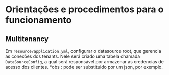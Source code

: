 # Orientações e procedimentos para o funcionamento

## Multitenancy

Em `resource/application.yml`, configurar o datasource root, que gerencia as conexões dos tenants.
Nele será criado uma tabela chamada `DataSourceConfig`, a qual será responsável por armazenar as credencias de acesso
dos clientes. *obs : pode ser substituido por um json, por exemplo.

